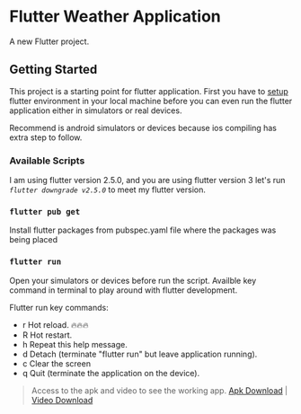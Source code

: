 # Flutter Weather Application 

A new Flutter project.

## Getting Started

This project is a starting point for flutter application. First you have to [setup](https://flutter.dev/docs/get-started/install) flutter environment in your local machine before you can even run the flutter application either in simulators or real devices.

Recommend is android simulators or devices because ios compiling has extra step to follow.

### Available Scripts

I am using flutter version 2.5.0, and you are using flutter version 3 let's run *`flutter downgrade v2.5.0`* to meet my flutter version.

### `flutter pub get`

Install flutter packages from pubspec.yaml file where the packages was being placed

### `flutter run`

Open your simulators or devices before run the script. Availble key command in terminal to play around with flutter development.

Flutter run key commands: 
* r Hot reload. 🔥🔥🔥
* R Hot restart.
* h Repeat this help message.
* d Detach (terminate "flutter run" but leave application running).
* c Clear the screen
* q Quit (terminate the application on the device).

>Access to the apk and video to see the working app. 
[Apk Download](https://drive.google.com/file/d/1gWNZkA63DARKJ4eW1tUZ6LnYgsQuldO3/view?usp=sharing) | [Video Download](https://drive.google.com/file/d/1W3kqSBcPb6Zpxr-airYcM4OSJaUZuJwU/view?usp=sharing)
